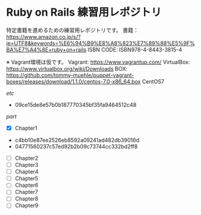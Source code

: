 # Ruby on Rails 練習用レポジトリ

特定書籍を進めるための練習用レポジトリです。
書籍：https://www.amazon.co.jp/s/?ie=UTF8&keywords=%E6%94%B9%E8%A8%823%E7%89%88%E5%9F%BA%E7%A4%8E+ruby+on+rails
ISBN CODE: ISBN978-4-8443-3815-4

※ Vagrant環境は仮です。
Vagrant: https://www.vagrantup.com/
VirtualBox: https://www.virtualbox.org/wiki/Downloads
BOX: https://github.com/tommy-muehle/puppet-vagrant-boxes/releases/download/1.1.0/centos-7.0-x86_64.box
CentOS7

*etc*
* 09ce15de8e57b0b187770345bf35fa9464512c48

*part*
-[x] Chapter1
* c4bb10e87ee2526eb8592a09241ad482db39016d
* 04771560237c57ed92b2b09c73744cc332bd2ff8
-[ ] Chapter2
-[ ] Chapter3
-[ ] Chapter4
-[ ] Chapter5
-[ ] Chapter6
-[ ] Chapter7
-[ ] Chapter8
-[ ] Chapter9
